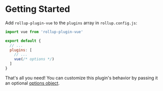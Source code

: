 # Getting Started

Add `rollup-plugin-vue` to the `plugins` array in `rollup.config.js`:

``` js
import vue from 'rollup-plugin-vue'

export default {
  // ...
  plugins: [
    // ...
    vue(/* options */)
  ]
}
```

That's all you need! You can customize this plugin's behavior by passing it an optional [options object](/options.html).
